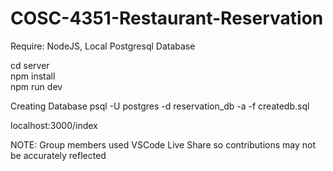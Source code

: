 # COSC-4351-Restaurant-Reservation

Require: NodeJS, Local Postgresql Database

cd server<br>
npm install<br>
npm run dev

Creating Database 
psql -U postgres -d reservation_db -a -f createdb.sql

localhost:3000/index

NOTE: Group members used VSCode Live Share so contributions may not be accurately reflected
